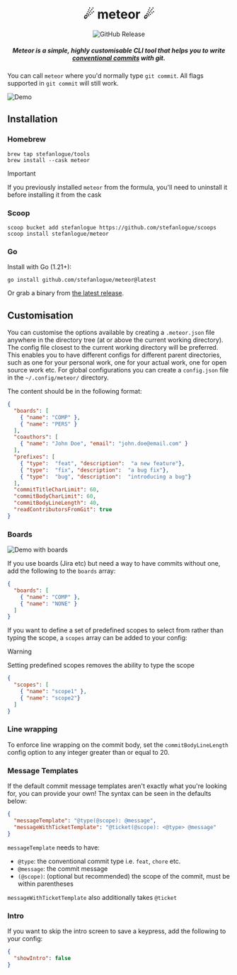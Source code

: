 <div align="center">
  <h1>️☄ meteor ☄</h1>
  <img alt="GitHub Release" src="https://img.shields.io/github/v/release/stefanlogue/meteor">
  <h5>Meteor is a simple, highly customisable CLI tool that helps you to write <a href="https://www.conventionalcommits.org/">conventional commits</a> with git.</h5>
</div>

You can call `meteor` where you'd normally type `git commit`. All flags
supported in `git commit` will still work.

![Demo](demos/demo-without-boards.gif)

## Installation

### Homebrew

```console
brew tap stefanlogue/tools
brew install --cask meteor
```

> [!IMPORTANT]
> If you previously installed `meteor` from the formula, you'll need to
> uninstall it before installing it from the cask

### Scoop

```console
scoop bucket add stefanlogue https://github.com/stefanlogue/scoops
scoop install stefanlogue/meteor
```

### Go

Install with Go (1.21+):

```console
go install github.com/stefanlogue/meteor@latest
```

Or grab a binary from [the latest release](https://github.com/stefanlogue/meteor/releases/latest).

## Customisation

You can customise the options available by creating a `.meteor.json` file
anywhere in the directory tree (at or above the current working directory). The
config file closest to the current working directory will be preferred. This
enables you to have different configs for different parent directories, such as
one for your personal work, one for your actual work, one for open source work
etc. For global configurations you can create a `config.json` file in the
`~/.config/meteor/` directory.

The content should be in the following format:

```json
{
  "boards": [
    { "name": "COMP" },
    { "name": "PERS" }
  ],
  "coauthors": [
    { "name": "John Doe", "email": "john.doe@email.com" }
  ],
  "prefixes": [
    { "type":  "feat", "description":  "a new feature"},
    { "type":  "fix", "description":  "a bug fix"},
    { "type":  "bug", "description":  "introducing a bug"}
  ],
  "commitTitleCharLimit": 60,
  "commitBodyCharLimit": 60,
  "commitBodyLineLength": 40,
  "readContributorsFromGit": true
}
```

### Boards

![Demo with boards](demos/demo-with-boards.gif)

If you use boards (Jira etc) but need a way to have commits without one, add the
following to the `boards` array:

```json
{
  "boards": [
    { "name": "COMP" },
    { "name": "NONE" }
  ]
}
```

If you want to define a set of predefined scopes to select from rather than
typing the scope, a `scopes` array can be added to your config:

> [!WARNING]
> Setting predefined scopes removes the ability to type the scope

```json
{
  "scopes": [
    { "name": "scope1" },
    { "name": "scope2"}
  ]
}
```

### Line wrapping

To enforce line wrapping on the commit body, set the `commitBodyLineLength`
config option to any integer greater than or equal to 20.

### Message Templates

If the default commit message templates aren't exactly what you're looking for,
you can provide your own! The syntax can be seen in the defaults below:

```json
{
  "messageTemplate": "@type(@scope): @message",
  "messageWithTicketTemplate": "@ticket(@scope): <@type> @message"
}
```

`messageTemplate` needs to have:

- `@type`: the conventional commit type i.e. `feat`, `chore` etc.
- `@message`: the commit message
- `(@scope)`: (optional but recommended) the scope of the commit, must be within
parentheses

`messageWithTicketTemplate` also additionally takes `@ticket`

### Intro

If you want to skip the intro screen to save a keypress, add the following to
your config:

```json
{
  "showIntro": false
}
```
